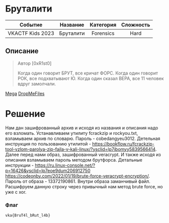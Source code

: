 # Бруталити

| Cобытие       | Название       | Категория | Сложность |
|:-------------:|:-------------: |:---------:|:---------:|
| VKAСTF Kids 2023 | Бруталити | Forensics | Hard |

## Описание

>Автор [0xR1st0]
>
>Когда один говорит БРУТ, все кричат ФОРС. Когда один говорит РОК, все подхватывают Ю. Когда один сказал ВЕРА, все 11 человек вдруг замолчали.

[Mega](https://mega.nz/file/v74CiboY#qCbJ5m9_0uIO1XgFHfovsQdFoIRXtHHP2hSBp_0xBNc)
[DropMeFiles](https://dropmefiles.com/WbSMl)

# Решение

Нам дан зашифрованный архив и исходя из названия и описания надо его взломать.
Устанавливаем утилиту fcrackzip и rockyou.txt, взламываем архив по словарю.
Пароль - cobedangyeu3012.
Детельная инструкция по пользованию утилитой - https://bookflow.ru/fcrackzip-tool-vzlom-parolya-zip-fajla-v-kali-linux/?ysclid=lp7ibomyy5839566414.
Далее перед нами образ, зашифрованный veracrypt.
И также исходя из описания взламываем пароль методом брутфорса.
Детальные инструкции - https://ru.linux-console.net/?p=16426&ysclid=lp7eoe9dum206912750 https://codeonby.com/2022/01/19/brute-force-veracrypt-encryption/.
Пароль от образа - 13372190861.
Внутри образа заманчивый файл.
Расшифруем данную строку через привычный нам метод brute force, но уже с xor.

### Флаг
```
vka{BruT4l_bRut_l4b}
```

